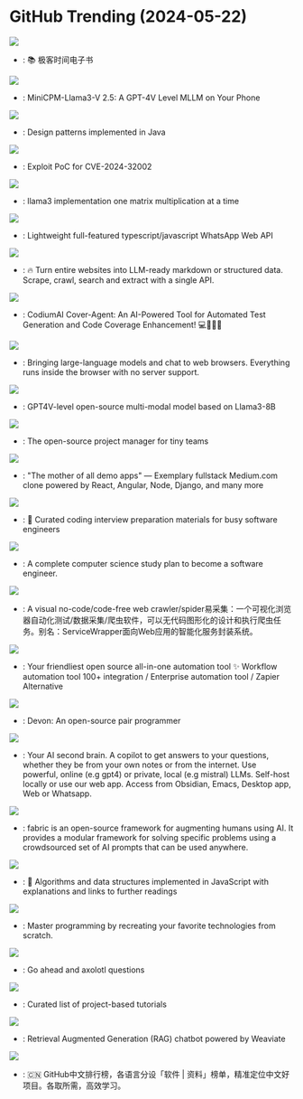 # GitHub Trending (2024-05-22)

![](https://img.shields.io/badge/none-New%20633-green?style=flat-square&logo=appveyor)
- [](https://github.comundefined): 📚 极客时间电子书

![](https://img.shields.io/badge/Python-New%20304-green?style=flat-square&logo=appveyor)
- [](https://github.comundefined): MiniCPM-Llama3-V 2.5: A GPT-4V Level MLLM on Your Phone

![](https://img.shields.io/badge/Java-New%2055-green?style=flat-square&logo=appveyor)
- [](https://github.comundefined): Design patterns implemented in Java

![](https://img.shields.io/badge/Shell-New%2044-green?style=flat-square&logo=appveyor)
- [](https://github.comundefined): Exploit PoC for CVE-2024-32002

![](https://img.shields.io/badge/Jupyter%20Notebook-New%201-green?style=flat-square&logo=appveyor)
- [](https://github.comundefined): llama3 implementation one matrix multiplication at a time

![](https://img.shields.io/badge/JavaScript-New%2024-green?style=flat-square&logo=appveyor)
- [](https://github.comundefined): Lightweight full-featured typescript/javascript WhatsApp Web API

![](https://img.shields.io/badge/TypeScript-New%20153-green?style=flat-square&logo=appveyor)
- [](https://github.comundefined): 🔥 Turn entire websites into LLM-ready markdown or structured data. Scrape, crawl, search and extract with a single API.

![](https://img.shields.io/badge/Python-New%20803-green?style=flat-square&logo=appveyor)
- [](https://github.comundefined): CodiumAI Cover-Agent: An AI-Powered Tool for Automated Test Generation and Code Coverage Enhancement! 💻🤖🧪🐞

![](https://img.shields.io/badge/TypeScript-New%20118-green?style=flat-square&logo=appveyor)
- [](https://github.comundefined): Bringing large-language models and chat to web browsers. Everything runs inside the browser with no server support.

![](https://img.shields.io/badge/Python-New%20146-green?style=flat-square&logo=appveyor)
- [](https://github.comundefined): GPT4V-level open-source multi-modal model based on Llama3-8B

![](https://img.shields.io/badge/TypeScript-New%20212-green?style=flat-square&logo=appveyor)
- [](https://github.comundefined): The open-source project manager for tiny teams

![](https://img.shields.io/badge/TypeScript-New%20139-green?style=flat-square&logo=appveyor)
- [](https://github.comundefined): "The mother of all demo apps" — Exemplary fullstack Medium.com clone powered by React, Angular, Node, Django, and many more

![](https://img.shields.io/badge/TypeScript-New%20161-green?style=flat-square&logo=appveyor)
- [](https://github.comundefined): 💯 Curated coding interview preparation materials for busy software engineers

![](https://img.shields.io/badge/none-New%20412-green?style=flat-square&logo=appveyor)
- [](https://github.comundefined): A complete computer science study plan to become a software engineer.

![](https://img.shields.io/badge/JavaScript-New%20842-green?style=flat-square&logo=appveyor)
- [](https://github.comundefined): A visual no-code/code-free web crawler/spider易采集：一个可视化浏览器自动化测试/数据采集/爬虫软件，可以无代码图形化的设计和执行爬虫任务。别名：ServiceWrapper面向Web应用的智能化服务封装系统。

![](https://img.shields.io/badge/TypeScript-New%20149-green?style=flat-square&logo=appveyor)
- [](https://github.comundefined): Your friendliest open source all-in-one automation tool ✨ Workflow automation tool 100+ integration / Enterprise automation tool / Zapier Alternative

![](https://img.shields.io/badge/Python-New%20301-green?style=flat-square&logo=appveyor)
- [](https://github.comundefined): Devon: An open-source pair programmer

![](https://img.shields.io/badge/Python-New%20196-green?style=flat-square&logo=appveyor)
- [](https://github.comundefined): Your AI second brain. A copilot to get answers to your questions, whether they be from your own notes or from the internet. Use powerful, online (e.g gpt4) or private, local (e.g mistral) LLMs. Self-host locally or use our web app. Access from Obsidian, Emacs, Desktop app, Web or Whatsapp.

![](https://img.shields.io/badge/Python-New%20136-green?style=flat-square&logo=appveyor)
- [](https://github.comundefined): fabric is an open-source framework for augmenting humans using AI. It provides a modular framework for solving specific problems using a crowdsourced set of AI prompts that can be used anywhere.

![](https://img.shields.io/badge/JavaScript-New%20102-green?style=flat-square&logo=appveyor)
- [](https://github.comundefined): 📝 Algorithms and data structures implemented in JavaScript with explanations and links to further readings

![](https://img.shields.io/badge/none-New%20373-green?style=flat-square&logo=appveyor)
- [](https://github.comundefined): Master programming by recreating your favorite technologies from scratch.

![](https://img.shields.io/badge/Python-New%2044-green?style=flat-square&logo=appveyor)
- [](https://github.comundefined): Go ahead and axolotl questions

![](https://img.shields.io/badge/none-New%20319-green?style=flat-square&logo=appveyor)
- [](https://github.comundefined): Curated list of project-based tutorials

![](https://img.shields.io/badge/Python-New%20214-green?style=flat-square&logo=appveyor)
- [](https://github.comundefined): Retrieval Augmented Generation (RAG) chatbot powered by Weaviate

![](https://img.shields.io/badge/Java-New%20138-green?style=flat-square&logo=appveyor)
- [](https://github.comundefined): 🇨🇳 GitHub中文排行榜，各语言分设「软件 | 资料」榜单，精准定位中文好项目。各取所需，高效学习。

